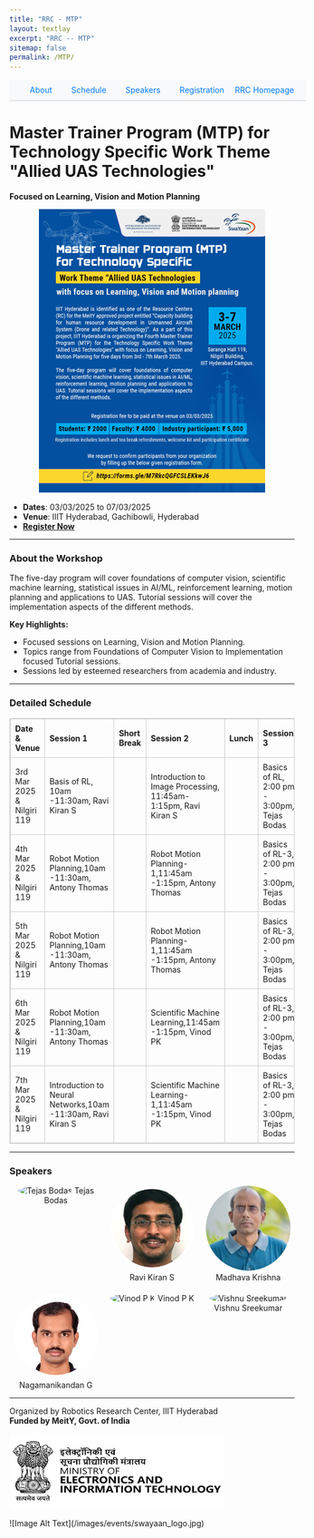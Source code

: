 ```yaml
---
title: "RRC - MTP"
layout: textlay
excerpt: "RRC -- MTP"
sitemap: false
permalink: /MTP/
---
```


<nav style="background-color: #f8f9fa; padding: 10px; position: sticky; top: 0; z-index: 1000; width: 100%; text-align: center; border-bottom: 1px solid #ccc;">
  <a href="#about-the-workshop" style="margin: 0 15px; text-decoration: none; color: #007bff;">About</a>
  <a href="#detailed-schedule" style="margin: 0 15px; text-decoration: none; color: #007bff;">Schedule</a>
  <a href="#speakers" style="margin: 0 15px; text-decoration: none; color: #007bff;">Speakers</a>
  <a href="https://forms.gle/M7RkcQGFCSLEKkwJ6" style="margin: 0 15px; text-decoration: none; color: #007bff;">Registration</a>
  <!-- <a href="#rrc-homepage" style="margin: 0 15px; text-decoration: none; color: #007bff;">RRC Homepage</a> -->
  <a href="https://robotics.iiit.ac.in/" style="text-decoration: none; color: #007bff;">RRC Homepage</a>
</nav>

# Master Trainer Program (MTP) for Technology Specific Work Theme "Allied UAS Technologies"  
**Focused on Learning, Vision and Motion Planning**  

<!-- <div style="text-align: center; width: 100%; margin: 0 auto;">
  <img src="/images/MTP/Master-Trainer-Program-(MTP).png" alt="Master Trainer Program (MTP)" style="width: 100%; height: auto;">
</div> -->

<!-- <div style="text-align: center; width: 100%; margin: 0 auto;">
  <img src="/images/MTP/Master-Trainer-Program-(MTP).png" alt="Master Trainer Program (MTP)" style="width: 100%; height: auto; max-height: 500px; object-fit: contain;">
</div> -->

<div style="text-align: center; width: 100%; margin: 0 auto;">
  <img src="/images/MTP/Master-Trainer-Program-(MTP).png" alt="Master Trainer Program (MTP)" 
       style="width: 100%; max-width: 1200px; height: auto; max-height: 500px; object-fit: contain;">
</div>


- **Dates**: 03/03/2025 to 07/03/2025  
- **Venue**: IIIT Hyderabad, Gachibowli, Hyderabad  
- **[Register Now](https://forms.gle/M7RkcQGFCSLEKkwJ6)**  

---

### <a id="about-the-workshop"></a>About the Workshop

The five-day program will cover foundations of computer vision, scientific machine learning, statistical issues in AI/ML, reinforcement learning, motion planning and applications to UAS. Tutorial sessions will cover the implementation aspects of the different methods.

**Key Highlights:**
- Focused sessions on Learning, Vision and Motion Planning.
- Topics range from Foundations of Computer Vision to Implementation focused Tutorial sessions.
- Sessions led by esteemed researchers from academia and industry.

---

### <a id="detailed-schedule"></a>Detailed Schedule  

<table style="width: 100%; border-collapse: collapse; text-align: left; border: 1px solid #ccc;">
  <thead>
    <tr>
      <th style="border: 1px solid #ccc; padding: 8px;">Date & Venue</th>
      <th style="border: 1px solid #ccc; padding: 8px;">Session 1</th>
      <th style="border: 1px solid #ccc; padding: 8px;">Short Break</th>
      <th style="border: 1px solid #ccc; padding: 8px;">Session 2</th>
      <th style="border: 1px solid #ccc; padding: 8px;">Lunch</th>
      <th style="border: 1px solid #ccc; padding: 8px;">Session 3</th>
      <th style="border: 1px solid #ccc; padding: 8px;">Short Break</th>
      <th style="border: 1px solid #ccc; padding: 8px;">Session 4</th>
    </tr>
  </thead>
  <tbody>
      <tr>
      <td style="border: 1px solid #ccc; padding: 8px;">3rd Mar 2025 & Nilgiri 119</td>
      <td style="border: 1px solid #ccc; padding: 8px;">Basis of RL, 10am -11:30am, Ravi Kiran S</td>
      <td style="border: 1px solid #ccc; padding: 8px;"> </td>
      <td style="border: 1px solid #ccc; padding: 8px;">Introduction to Image Processing, 11:45am-1:15pm, Ravi Kiran S</td>
      <td style="border: 1px solid #ccc; padding: 8px;"> </td>
      <td style="border: 1px solid #ccc; padding: 8px;">Basics of RL, 2:00 pm - 3:00pm, Tejas Bodas</td>
      <td style="border: 1px solid #ccc; padding: 8px;"> </td>
      <td style="border: 1px solid #ccc; padding: 8px;">Basics of RL -1, 3:45pm - 5:15pm, Tejas Bodas</td>
    </tr>
    <tr>
      <td style="border: 1px solid #ccc; padding: 8px;">4th Mar 2025 & Nilgiri 119</td>
      <td style="border: 1px solid #ccc; padding: 8px;">Robot Motion Planning,10am -11:30am, Antony Thomas</td>
      <td style="border: 1px solid #ccc; padding: 8px;"> </td>
      <td style="border: 1px solid #ccc; padding: 8px;">Robot Motion Planning-1,11:45am -1:15pm, Antony Thomas</td>
      <td style="border: 1px solid #ccc; padding: 8px;"> </td>
      <td style="border: 1px solid #ccc; padding: 8px;">Basics of RL-3, 2:00 pm - 3:00pm, Tejas Bodas</td>
      <td style="border: 1px solid #ccc; padding: 8px;"> </td>
      <td style="border: 1px solid #ccc; padding: 8px;">Image Processing -1, 3:45pm - 5:15pm, Ravi Kiran S</td>
    </tr>
    <tr>
      <td style="border: 1px solid #ccc; padding: 8px;">5th Mar 2025 & Nilgiri 119</td>
      <td style="border: 1px solid #ccc; padding: 8px;">Robot Motion Planning,10am -11:30am, Antony Thomas</td>
      <td style="border: 1px solid #ccc; padding: 8px;"> </td>
      <td style="border: 1px solid #ccc; padding: 8px;">Robot Motion Planning-1,11:45am -1:15pm, Antony Thomas</td>
      <td style="border: 1px solid #ccc; padding: 8px;"> </td>
      <td style="border: 1px solid #ccc; padding: 8px;">Basics of RL-3, 2:00 pm - 3:00pm, Tejas Bodas</td>
      <td style="border: 1px solid #ccc; padding: 8px;"> </td>
      <td style="border: 1px solid #ccc; padding: 8px;">Motion Planning for Robotics & Drones, 3:45pm - 5:15pm, Madhava Krishna K</td>
    </tr>
    <tr>
      <td style="border: 1px solid #ccc; padding: 8px;">6th Mar 2025 & Nilgiri 119</td>
      <td style="border: 1px solid #ccc; padding: 8px;">Robot Motion Planning,10am -11:30am, Antony Thomas</td>
      <td style="border: 1px solid #ccc; padding: 8px;"> </td>
      <td style="border: 1px solid #ccc; padding: 8px;">Scientific Machine Learning,11:45am -1:15pm, Vinod PK</td>
      <td style="border: 1px solid #ccc; padding: 8px;"> </td>
      <td style="border: 1px solid #ccc; padding: 8px;">Basics of RL-3, 2:00 pm - 3:00pm, Tejas Bodas</td>
      <td style="border: 1px solid #ccc; padding: 8px;"> </td>
      <td style="border: 1px solid #ccc; padding: 8px;">Trajectory Planning, 3:45pm - 5:15pm, Nagamanikandan G</td>
    </tr>
    <tr>
      <td style="border: 1px solid #ccc; padding: 8px;">7th Mar 2025 & Nilgiri 119</td>
      <td style="border: 1px solid #ccc; padding: 8px;">Introduction to Neural Networks,10am -11:30am, Ravi Kiran S</td>
      <td style="border: 1px solid #ccc; padding: 8px;"> </td>
      <td style="border: 1px solid #ccc; padding: 8px;">Scientific Machine Learning-1,11:45am -1:15pm, Vinod PK</td>
      <td style="border: 1px solid #ccc; padding: 8px;"> </td>
      <td style="border: 1px solid #ccc; padding: 8px;">Basics of RL-3, 2:00 pm - 3:00pm, Tejas Bodas</td>
      <td style="border: 1px solid #ccc; padding: 8px;"> </td>
      <td style="border: 1px solid #ccc; padding: 8px;">Motion Planning for Robotics & Drones, 3:45pm - 5:15pm, Madhava Krishna K</td>
    </tr>
  </tbody>
</table>

---

### <a id="speakers"></a>Speakers  

<!-- - **Dr. Tejas Bodas**  
  - [Profile Link](https://www.iiit.ac.in/faculty/tejas-bodas/)  
  - Topic: Basis of RL  

- **Dr. Ravi Kiran S**  
  - [Profile Link](https://ravika.github.io/)  
  - Topics: Neural Networks, Image Processing Techniques  

- **Prof. Madhava Krishna**  
  - [Profile Link](https://robotics.iiit.ac.in/faculty_mkrishna/)  
  - Topic: Geometry in Vision and SLAM  

- **Dr. Nagamanikandan G**  
  - [Profile Link](https://www.iiit.ac.in/faculty/nagamanikandan-govindan/)  
  - Topic: Trajectory Generation for UAVs  

- **Dr. Vinod P K**  
  - [Profile Link](https://faculty.iiit.ac.in/~vinod.pk/)  
  - Topic: Advanced Robotics  

- **Dr. Vishnu Sreekumar**  
  - [Profile Link](https://www.iiit.ac.in/faculty/vishnu-sreekumar/)  
  - Topic: Non-parametric statistics for AI/ML. -->

<div style="display: flex; flex-wrap: wrap; gap: 20px; justify-content: center;">
  <!-- Row 1 -->
  <a href="https://www.iiit.ac.in/faculty/tejas-bodas/" target="_blank" style="text-decoration: none; text-align: center; display: inline-block; width: 150px;">
    <img src="/images/MTP/Tejs-Bodas.png" alt="Tejas Bodas" 
         style="width: 150px; height: 150px; border-radius: 50%; object-fit: cover;">
    Tejas Bodas
  </a>
  <a href="https://ravika.github.io/" target="_blank" style="text-decoration: none; text-align: center; display: inline-block; width: 150px;">
    <img src="/images/events/RK.jpeg" alt="Ravi Kiran S" 
         style="width: 150px; height: 150px; border-radius: 50%; object-fit: cover;">
    Ravi Kiran S
  </a>
  <a href="https://robotics.iiit.ac.in/faculty_mkrishna/" target="_blank" style="text-decoration: none; text-align: center; display: inline-block; width: 150px;">
    <img src="/images/events/MK.png" alt="Madhava Krishna" 
         style="width: 150px; height: 150px; border-radius: 50%; object-fit: cover;">
    Madhava Krishna
  </a>
  
  <!-- Row 2 -->
  <a href="https://www.iiit.ac.in/faculty/nagamanikandan-govindan/" target="_blank" style="text-decoration: none; text-align: center; display: inline-block; width: 150px;">
    <img src="/images/events/NG.jpeg" alt="Nagamanikandan G" 
         style="width: 150px; height: 150px; border-radius: 50%; object-fit: cover;">
    Nagamanikandan G
  </a>
  <a href="https://faculty.iiit.ac.in/~vinod.pk/" target="_blank" style="text-decoration: none; text-align: center; display: inline-block; width: 150px;">
    <img src="/images/events/Vinod-P-K.png" alt="Vinod P K" 
         style="width: 150px; height: 150px; border-radius: 50%; object-fit: cover;">
    Vinod P K
  </a>
  <a href="https://www.iiit.ac.in/faculty/vishnu-sreekumar/" target="_blank" style="text-decoration: none; text-align: center; display: inline-block; width: 150px;">
    <img src="/images/events/Sreekumar.jpeg" alt="Vishnu Sreekumar" 
         style="width: 150px; height: 150px; border-radius: 50%; object-fit: cover;">
    Vishnu Sreekumar
  </a>
</div>


---

<!-- ### <a id="registration"></a>Registration  

[Register Here](https://forms.gle/M7RkcQGFCSLEKkwJ6)  

--- -->

Organized by Robotics Research Center, IIIT Hyderabad  
**Funded by MeitY, Govt. of India**  

<div class='eu-header-row'>
<div class="col1">

  ![Image Alt Text](/images/events/meity.png)

</div>

<div class="col1">
  ![Image Alt Text](/images/events/swayaan_logo.jpg) <!-- Styling done in css/main.scss (Observation: Styles work well when placed in main.scss when compared to inline style) -->
  <!-- <p style="margin-left: 10px;">Your text goes here.</p> -->
</div>

</div>

<!-- ### <a id="rrc-homepage"></a>[RRC Homepage](https://robotics.iiit.ac.in/) -->

